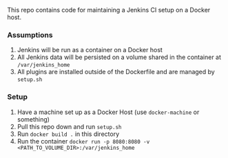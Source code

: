 This repo contains code for maintaining a Jenkins CI setup on a Docker
host.

### Assumptions

1. Jenkins will be run as a container on a Docker host
2. All Jenkins data will be persisted on a volume shared in the
   container at `/var/jenkins_home`
3. All plugins are installed outside of the Dockerfile and are managed
   by `setup.sh`


### Setup

1. Have a machine set up as a Docker Host (use `docker-machine` or
   something)
2. Pull this repo down and run `setup.sh`
3. Run `docker build .` in this directory
4. Run the container `docker run -p 8080:8080 -v
   <PATH_TO_VOLUME_DIR>:/var/jenkins_home`
